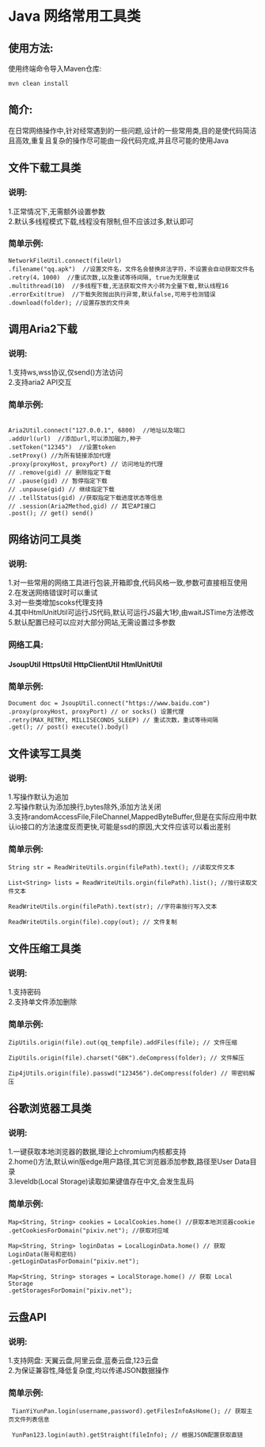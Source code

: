 Java 网络常用工具类
===============

使用方法:
-------

使用终端命令导入Maven仓库:

```
mvn clean install
```

简介:
----

在日常网络操作中,针对经常遇到的一些问题,设计的一些常用类,目的是使代码简洁且高效,重复且复杂的操作尽可能由一段代码完成,并且尽可能的使用Java

文件下载工具类
------------

### 说明:

1.正常情况下,无需额外设置参数  
2.默认多线程模式下载,线程没有限制,但不应该过多,默认即可

### 简单示例:

```
NetworkFileUtil.connect(fileUrl)  
.filename("qq.apk")  //设置文件名，文件名会替换非法字符，不设置会自动获取文件名   
.retry(4，1000)  //重试次数,以及重试等待间隔, true为无限重试
.multithread(10)  //多线程下载,无法获取文件大小转为全量下载,默认线程16  
.errorExit(true)  //下载失败抛出执行异常,默认false,可用于检测错误  
.download(folder); //设置存放的文件夹
```

## 调用Aria2下载

### 说明:

1.支持ws,wss协议,仅send()方法访问  
2.支持aria2 API交互

### 简单示例:

```

Aria2Util.connect("127.0.0.1", 6800)  //地址以及端口  
.addUrl(url)  //添加url,可以添加磁力,种子  
.setToken("12345")  //设置token  
.setProxy() //为所有链接添加代理
.proxy(proxyHost, proxyPort) // 访问地址的代理
// .remove(gid) // 删除指定下载
// .pause(gid) // 暂停指定下载
// .unpause(gid) // 继续指定下载
// .tellStatus(gid) //获取指定下载进度状态等信息
// .session(Aria2Method,gid) // 其它API接口
.post(); // get() send()
```

网络访问工具类
------------

### 说明:

1.对一些常用的网络工具进行包装,开箱即食,代码风格一致,参数可直接相互使用  
2.在发送网络错误时可以重试  
3.对一些类增加scoks代理支持  
4.其中HtmlUnitUtil可运行JS代码,默认可运行JS最大1秒,由waitJSTime方法修改  
5.默认配置已经可以应对大部分网站,无需设置过多参数

### 网络工具:

#### JsoupUtil HttpsUtil HttpClientUtil HtmlUnitUtil

### 简单示例:

```
Document doc = JsoupUtil.connect("https://www.baidu.com")
.proxy(proxyHost, proxyPort) // or socks() 设置代理  
.retry(MAX_RETRY, MILLISECONDS_SLEEP) // 重试次数，重试等待间隔   
.get(); // post() execute().body()  
```

文件读写工具类
-----------

### 说明:

1.写操作默认为追加  
2.写操作默认为添加换行,bytes除外,添加方法关闭  
3.支持randomAccessFile,FileChannel,MappedByteBuffer,但是在实际应用中默认io接口的方法速度反而更快,可能是ssd的原因,大文件应该可以看出差别

### 简单示例:

```
String str = ReadWriteUtils.orgin(filePath).text(); //读取文件文本  

List<String> lists = ReadWriteUtils.orgin(filePath).list(); //按行读取文件文本  

ReadWriteUtils.orgin(filePath).text(str); //字符串按行写入文本  

ReadWriteUtils.orgin(file).copy(out); // 文件复制
```

文件压缩工具类
-----------

### 说明:

1.支持密码  
2.支持单文件添加删除

### 简单示例:

```
ZipUtils.origin(file).out(qq_tempfile).addFiles(file); // 文件压缩  

ZipUtils.origin(file).charset("GBK").deCompress(folder); // 文件解压

Zip4jUtils.origin(file).passwd("123456").deCompress(folder) // 带密码解压
```

谷歌浏览器工具类
-------------

### 说明:

1.一键获取本地浏览器的数据,理论上chromium内核都支持  
2.home()方法,默认win版edge用户路径,其它浏览器添加参数,路径至User Data目录  
3.leveldb(Local Storage)读取如果键值存在中文,会发生乱码

### 简单示例:

```
Map<String, String> cookies = LocalCookies.home() //获取本地浏览器cookie  
.getCookiesForDomain("pixiv.net"); //获取对应域  

Map<String, String> loginDatas = LocalLoginData.home() // 获取LoginData(账号和密码)  
.getLoginDatasForDomain("pixiv.net");

Map<String, String> storages = LocalStorage.home() // 获取 Local Storage  
.getStoragesForDomain("pixiv.net");
```

云盘API
------

### 说明:

1.支持网盘: 天翼云盘,阿里云盘,蓝奏云盘,123云盘  
2.为保证兼容性,降低复杂度,均以传递JSON数据操作

### 简单示例:

```
 TianYiYunPan.login(username,password).getFilesInfoAsHome(); // 获取主页文件列表信息
 
 YunPan123.login(auth).getStraight(fileInfo); // 根据JSON配置获取直链
```
